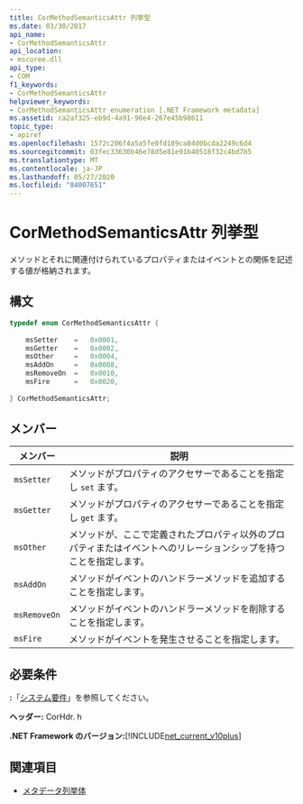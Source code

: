 ```yaml
---
title: CorMethodSemanticsAttr 列挙型
ms.date: 03/30/2017
api_name:
- CorMethodSemanticsAttr
api_location:
- mscoree.dll
api_type:
- COM
f1_keywords:
- CorMethodSemanticsAttr
helpviewer_keywords:
- CorMethodSemanticsAttr enumeration [.NET Framework metadata]
ms.assetid: ca2af325-eb9d-4a91-90e4-267e45b98611
topic_type:
- apiref
ms.openlocfilehash: 1572c206f4a5a5fe0fd189ca84d0bcda2249c6d4
ms.sourcegitcommit: 03fec33630b46e78d5e81e91b40518f32c4bd7b5
ms.translationtype: MT
ms.contentlocale: ja-JP
ms.lasthandoff: 05/27/2020
ms.locfileid: "84007651"
---
```

# <a name="cormethodsemanticsattr-enumeration"></a>CorMethodSemanticsAttr 列挙型
メソッドとそれに関連付けられているプロパティまたはイベントとの関係を記述する値が格納されます。  
  
## <a name="syntax"></a>構文  
  
```cpp  
typedef enum CorMethodSemanticsAttr {  
  
    msSetter    =   0x0001,  
    msGetter    =   0x0002,  
    msOther     =   0x0004,  
    msAddOn     =   0x0008,  
    msRemoveOn  =   0x0010,  
    msFire      =   0x0020,  
  
} CorMethodSemanticsAttr;  
```  
  
## <a name="members"></a>メンバー  
  
|メンバー|説明|  
|------------|-----------------|  
|`msSetter`|メソッドがプロパティのアクセサーであることを指定し `set` ます。|  
|`msGetter`|メソッドがプロパティのアクセサーであることを指定し `get` ます。|  
|`msOther`|メソッドが、ここで定義されたプロパティ以外のプロパティまたはイベントへのリレーションシップを持つことを指定します。|  
|`msAddOn`|メソッドがイベントのハンドラーメソッドを追加することを指定します。|  
|`msRemoveOn`|メソッドがイベントのハンドラーメソッドを削除することを指定します。|  
|`msFire`|メソッドがイベントを発生させることを指定します。|  
  
## <a name="requirements"></a>必要条件  
 **:**「[システム要件](../../get-started/system-requirements.md)」を参照してください。  
  
 **ヘッダー:** CorHdr. h  
  
 **.NET Framework のバージョン:**[!INCLUDE[net_current_v10plus](../../../../includes/net-current-v10plus-md.md)]  
  
## <a name="see-also"></a>関連項目

- [メタデータ列挙体](metadata-enumerations.md)
